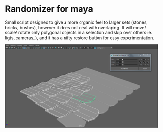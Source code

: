 # Randomizer for maya



Small script designed to give a more organic feel to larger sets (stones, bricks, bushes), however it does not deal with overlaping.
It will move/ scale/ rotate only polygonal objects in a selection and skip over others(ie. ligts, cameras..), and it has a nifty restore button for easy experimentation.

![](screenshot2.png)
